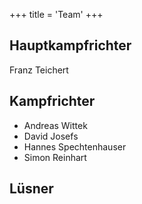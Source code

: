 +++
title = 'Team'
+++

## Hauptkampfrichter
Franz Teichert
## Kampfrichter
- Andreas Wittek
- David Josefs
- Hannes Spechtenhauser
- Simon Reinhart
## Lüsner